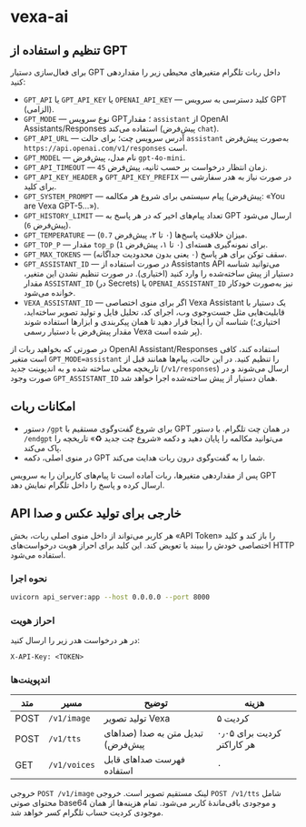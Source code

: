 # vexa-ai

## تنظیم و استفاده از GPT

برای فعال‌سازی دستیار GPT داخل ربات تلگرام متغیرهای محیطی زیر را مقداردهی کنید:

- `GPT_API` یا `GPT_API_KEY` یا `OPENAI_API_KEY` — کلید دسترسی به سرویس GPT (الزامی).
- `GPT_MODE` — نوع سرویس GPT؛ مقدار `assistant` از OpenAI Assistants/Responses استفاده می‌کند (پیش‌فرض `chat`).
- `GPT_API_URL` — آدرس سرویس چت؛ برای حالت `assistant` به‌صورت پیش‌فرض `https://api.openai.com/v1/responses` است.
- `GPT_MODEL` — نام مدل، پیش‌فرض `gpt-4o-mini`.
- `GPT_API_TIMEOUT` — زمان انتظار درخواست بر حسب ثانیه، پیش‌فرض `45`.
- `GPT_API_KEY_HEADER` و `GPT_API_KEY_PREFIX` — در صورت نیاز به هدر سفارشی برای کلید.
- `GPT_SYSTEM_PROMPT` — پیام سیستمی برای شروع هر مکالمه (پیش‌فرض: «You are Vexa GPT-5…»).
- `GPT_HISTORY_LIMIT` — تعداد پیام‌های اخیر که در هر پاسخ به GPT ارسال می‌شود (پیش‌فرض `6`).
- `GPT_TEMPERATURE` — میزان خلاقیت پاسخ‌ها (۰ تا ۲، پیش‌فرض `0.7`).
- `GPT_TOP_P` — مقدار `top_p` برای نمونه‌گیری هسته‌ای (۰ تا ۱، پیش‌فرض `1`).
- `GPT_MAX_TOKENS` — سقف توکن برای هر پاسخ (۰ یعنی بدون محدودیت جداگانه).
- `GPT_ASSISTANT_ID` — در صورت استفاده از Assistants API می‌توانید شناسه دستیار از پیش ساخته‌شده را وارد کنید (اختیاری). در صورت تنظیم نشدن این متغیر، مقدار `ASSISTANT_ID` (در Secrets) یا `OPENAI_ASSISTANT_ID` نیز به‌صورت خودکار خوانده می‌شود.
- `VEXA_ASSISTANT_ID` — اگر برای منوی اختصاصی Vexa Assistant یک دستیار با قابلیت‌هایی مثل جست‌وجوی وب، اجرای کد، تحلیل فایل و تولید تصویر ساخته‌اید، شناسه آن را اینجا قرار دهید تا همان پیکربندی و ابزارها استفاده شوند (اختیاری؛ مقدار پیش‌فرض با دستیار رسمی Vexa پر شده است).

در صورتی که بخواهید ربات از OpenAI Assistant/Responses استفاده کند، کافی است متغیر `GPT_MODE=assistant` را تنظیم کنید. در این حالت، پیام‌ها همانند قبل از تاریخچه محلی ساخته شده و به اندپوینت جدید (`/v1/responses`) ارسال می‌شوند و در صورت وجود `GPT_ASSISTANT_ID` همان دستیار از پیش ساخته‌شده اجرا خواهد شد.

## امکانات ربات

- دستور `/gpt` برای شروع گفت‌وگوی مستقیم با GPT در همان چت تلگرام. با دستور `/endgpt` می‌توانید مکالمه را پایان دهید و دکمه «شروع چت جدید ♻️» تاریخچه را پاک می‌کند.
- در منوی اصلی، دکمه GPT شما را به گفت‌وگوی درون ربات هدایت می‌کند.

پس از مقداردهی متغیرها، ربات آماده است تا پیام‌های کاربران را به سرویس GPT ارسال کرده و پاسخ را داخل تلگرام نمایش دهد.

## API خارجی برای تولید عکس و صدا

هر کاربر می‌تواند از داخل منوی اصلی ربات، بخش «API Token» را باز کند و کلید اختصاصی خودش را ببیند یا تعویض کند. این کلید برای احراز هویت درخواست‌های HTTP استفاده می‌شود.

### نحوه اجرا

```bash
uvicorn api_server:app --host 0.0.0.0 --port 8000
```

### احراز هویت

در هر درخواست هدر زیر را ارسال کنید:

```
X-API-Key: <TOKEN>
```

### اندپوینت‌ها

| متد | مسیر       | توضیح | هزینه |
|-----|------------|-------|-------|
| POST | `/v1/image` | تولید تصویر Vexa | ۵ کردیت |
| POST | `/v1/tts`   | تبدیل متن به صدا (صداهای پیش‌فرض) | ۰٫۰۵ کردیت برای هر کاراکتر |
| GET  | `/v1/voices` | فهرست صداهای قابل استفاده | ۰ |

خروجی `POST /v1/image` لینک مستقیم تصویر است. خروجی `POST /v1/tts` شامل محتوای صوتی base64 و موجودی باقی‌ماندهٔ کاربر می‌شود. تمام هزینه‌ها از همان موجودی کردیت حساب تلگرام کسر خواهد شد.

